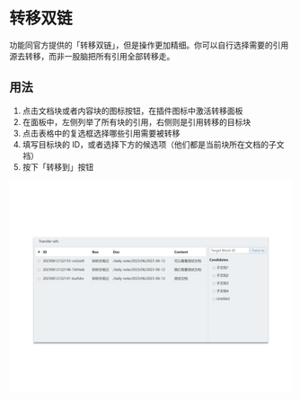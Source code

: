 # 转移双链

功能同官方提供的「转移双链」，但是操作更加精细。你可以自行选择需要的引用源去转移，而非一股脑把所有引用全部转移走。

## 用法

1. 点击文档块或者内容块的图标按钮，在插件图标中激活转移面板
2. 在面板中，左侧列举了所有块的引用，右侧则是引用转移的目标块
3. 点击表格中的复选框选择哪些引用需要被转移
4. 填写目标块的 ID，或者选择下方的候选项（他们都是当前块所在文档的子文裆）
5. 按下「转移到」按钮

![preview](preview.png)

